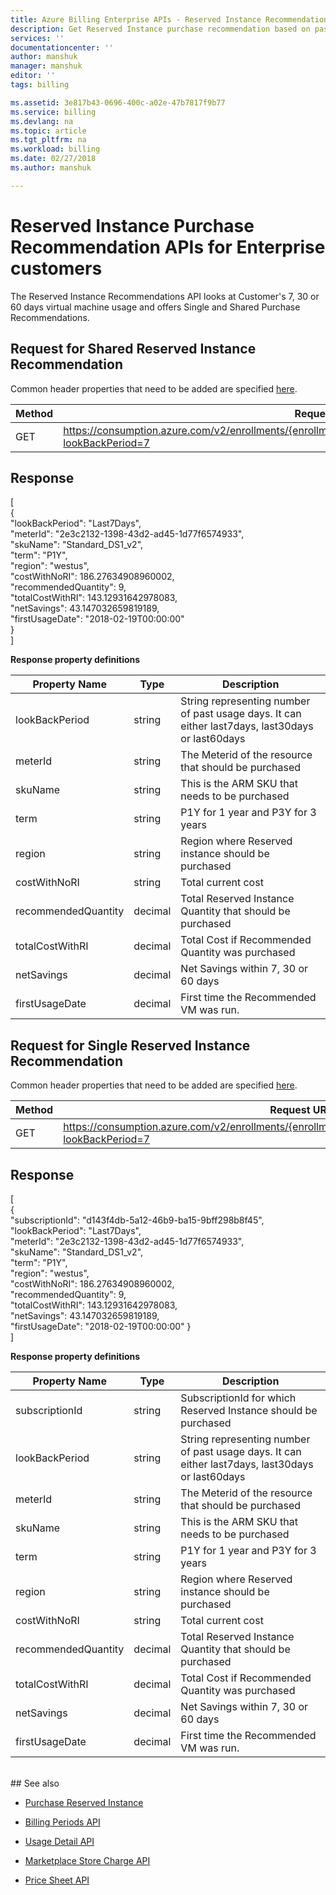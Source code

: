 ```yaml
---
title: Azure Billing Enterprise APIs - Reserved Instance Recommendation| Microsoft Docs
description: Get Reserved Instance purchase recommendation based on past usage.
services: ''
documentationcenter: ''
author: manshuk
manager: manshuk
editor: ''
tags: billing

ms.assetid: 3e817b43-0696-400c-a02e-47b7817f9b77
ms.service: billing
ms.devlang: na
ms.topic: article
ms.tgt_pltfrm: na
ms.workload: billing
ms.date: 02/27/2018
ms.author: manshuk

---
```

# Reserved Instance Purchase Recommendation APIs for Enterprise customers

The Reserved Instance Recommendations API looks at Customer's 7, 30 or 60 days virtual machine usage and offers Single and Shared Purchase Recommendations.


## Request for Shared Reserved Instance Recommendation
Common header properties that need to be added are specified [here](https://docs.microsoft.com/azure/billing/billing-enterprise-api). 

|Method | Request URI|
|-|-|
|GET| https://consumption.azure.com/v2/enrollments/{enrollmentNumber}/AggregateReservationRecommendations?lookBackPeriod=7

## Response
[<br>{<br>
	"lookBackPeriod": "Last7Days",
	<br>"meterId": "2e3c2132-1398-43d2-ad45-1d77f6574933",
	<br>"skuName": "Standard_DS1_v2",
	<br>"term": "P1Y",
	<br>"region": "westus",
	<br>"costWithNoRI": 186.27634908960002,
	<br>"recommendedQuantity": 9,
	<br>"totalCostWithRI": 143.12931642978083,
	<br>"netSavings": 43.147032659819189,
	<br>"firstUsageDate": "2018-02-19T00:00:00"
<br>}<br>
]

**Response property definitions**

|Property Name| Type| Description
|-|-|-|
|lookBackPeriod|string|String representing number of past usage days. It can either last7days, last30days or last60days|
|meterId|string |The Meterid of the resource that should be purchased|
|skuName|string |This is the ARM SKU that needs to be purchased|
|term|string| P1Y for 1 year and P3Y for 3 years|
|region|string| Region where Reserved instance should be purchased|
|costWithNoRI|string| Total current cost|
|recommendedQuantity|decimal| Total Reserved Instance Quantity that should be purchased|
|totalCostWithRI|decimal| Total Cost if Recommended Quantity was purchased|
|netSavings|decimal| Net Savings within 7, 30 or 60 days|
|firstUsageDate|decimal| First time the Recommended VM was run.|



## Request for Single Reserved Instance Recommendation
Common header properties that need to be added are specified [here](https://docs.microsoft.com/azure/billing/billing-enterprise-api). 

|Method | Request URI|
|-|-|
|GET| https://consumption.azure.com/v2/enrollments/{enrollmentNumber}/ReservationRecommendations?lookBackPeriod=7

## Response
[<br>{<br>
	"subscriptionId": "d143f4db-5a12-46b9-ba15-9bff298b8f45",
	<br>"lookBackPeriod": "Last7Days",
	<br>"meterId": "2e3c2132-1398-43d2-ad45-1d77f6574933",
	<br>"skuName": "Standard_DS1_v2",
	<br>"term": "P1Y",
	<br>"region": "westus",
	<br>"costWithNoRI": 186.27634908960002,
	<br>"recommendedQuantity": 9,
	<br>"totalCostWithRI": 143.12931642978083,
	<br>"netSavings": 43.147032659819189,
	<br>"firstUsageDate": "2018-02-19T00:00:00"
}<br>
]

**Response property definitions**

|Property Name| Type| Description
|-|-|-|
|subscriptionId|string|SubscriptionId for which Reserved Instance should be purchased|
|lookBackPeriod|string|String representing number of past usage days. It can either last7days, last30days or last60days|
|meterId|string |The Meterid of the resource that should be purchased|
|skuName|string |This is the ARM SKU that needs to be purchased|
|term|string| P1Y for 1 year and P3Y for 3 years|
|region|string| Region where Reserved instance should be purchased|
|costWithNoRI|string| Total current cost|
|recommendedQuantity|decimal| Total Reserved Instance Quantity that should be purchased|
|totalCostWithRI|decimal| Total Cost if Recommended Quantity was purchased|
|netSavings|decimal| Net Savings within 7, 30 or 60 days|
|firstUsageDate|decimal| First time the Recommended VM was run.|


<br/>
## See also

* [Purchase Reserved Instance](https://docs.microsoft.com/en-us/azure/virtual-machines/windows/prepay-reserved-vm-instances)

* [Billing Periods API](billing-enterprise-api-billing-periods.md)

* [Usage Detail API](billing-enterprise-api-usage-detail.md) 

* [Marketplace Store Charge API](billing-enterprise-api-marketplace-storecharge.md) 

* [Price Sheet API](billing-enterprise-api-pricesheet.md)